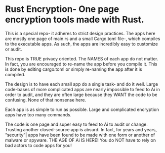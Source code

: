 # Rust Encryption- One page encryption tools made with Rust. 



This is a special repo- it adheres to strict design practices. The apps here are mostly one page of main.rs and a small Cargo.toml file-, which compiles to the executable apps. As such, the apps are incredibly easy to customize or audit. 

This repo is TRUE privacy oriented. The NAMES of each app do not matter. In fact, you are encouraged to re-name the app before you compile it. This is done by editing cargo.toml or simply re-naming the app after it is compiled. 

The design is to have each small app do a single task- and do it well. Large code-bases of more complicated apps are nearly impossible to feed to Ai in order to audit, and they are often large because they WANT the code to be confusing. None of that nonsense here. 

Each app is as simple to run as possible. Large and complicated encryption apps have too many commands.

 The code is one page and super easy to feed to Ai to audit or change. Trusting another closed-source app is absurd. In fact, for years and years, “security”| apps have been found to be made with one form or another of malware or spyware. THE AGE OF Ai IS HERE! You do NOT have to rely on bad actors to code apps for you! 





